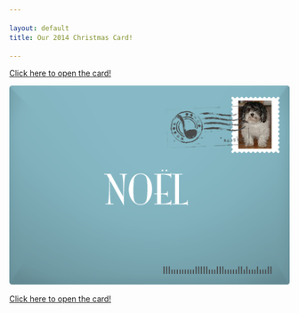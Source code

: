 ```yaml
---

layout: default
title: Our 2014 Christmas Card!

---
```


[Click here to open the card!](/cardPhoto1)

![Card envelope](/public/images/0cardEnvelope.png)

[Click here to open the card!](/cardPhoto1)

